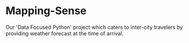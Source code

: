 # Mapping-Sense
Our 'Data Focused Python' project which caters to inter-city travelers by providing weather forecast at the time of arrival.
